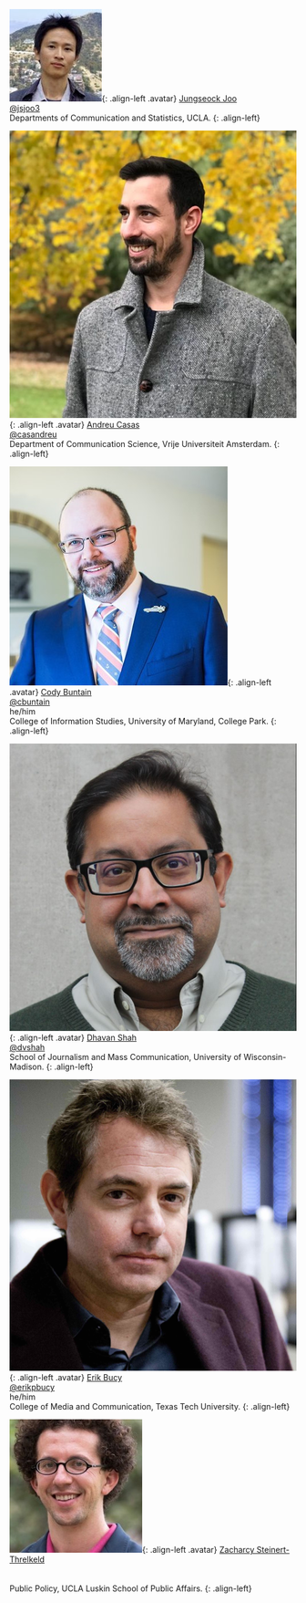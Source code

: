 <style type="text/css">
.avatar {
    /* make a square container */
    width: 150px;
    height: 150px;

    /* fill the container, preserving aspect ratio, and cropping to fit */
    background-size: cover;

    /* center the image vertically and horizontally */
    background-position: top center;

    /* round the edges to a circle with border radius 1/2 container size */
    border-radius: 50%;
}
</style>

![image-left](/assets/images/people/joo.jpg){: .align-left .avatar} 
[Jungseock Joo](https://http://jsjoo.com/) <br/> [@jsjoo3](https://twitter.com/jsjoo3) <br/> Departments of Communication and Statistics, UCLA. 
{: .align-left}


![image-left](/assets/images/people/andreu.jpg){: .align-left .avatar} 
[Andreu Casas](http://andreucasas.com/) <br/> [@casandreu](http://twitter.com/casandreu)  <br/> Department of Communication Science, Vrije Universiteit Amsterdam.
{: .align-left}


![image-left](/assets/images/people/buntain.jpg){: .align-left .avatar} 
[Cody Buntain](http://cody.bunta.in) <br/> [@cbuntain](http://twitter.com/codybuntain) <br/> he/him <br/> College of Information Studies, University of Maryland, College Park.
{: .align-left}


![image-left](/assets/images/people/dhavan.jpg){: .align-left .avatar} 
[Dhavan Shah](https://dshah.journalism.wisc.edu/) <br/> [@dvshah](http://twitter.com/dvshah)  <br/> School of Journalism and Mass Communication, University of Wisconsin-Madison. 
{: .align-left}


![image-left](/assets/images/people/erik.jpg){: .align-left .avatar} 
[Erik Bucy](https://www.depts.ttu.edu/comc/faculty/faculty/ebucy.php) <br/> [@erikpbucy](http://twitter.com/erikpbucy)  <br/> he/him  <br/> College of Media and Communication, Texas Tech University.
{: .align-left}


![image-left](/assets/images/people/zachary.jpg){: .align-left .avatar} 
[Zacharcy Steinert-Threlkeld](https://zacharyst.com/) <br/> <br/>  <br/> Public Policy, UCLA Luskin School of Public Affairs. 
{: .align-left}
